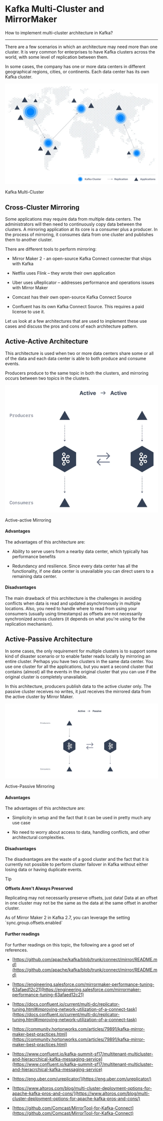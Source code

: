 Kafka Multi-Cluster and MirrorMaker
===================================

How to implement multi-cluster architecture in Kafka?

* * *

There are a few scenarios in which an architecture may need more than one cluster. It is very common for enterprises to have Kafka clusters across the world, with some level of replication between them.

In some cases, the company has one or more data centers in different geographical regions, cities, or continents. Each data center has its own Kafka cluster.

![Diagram showing geographic locations and replication routes within a Kafka multi-cluster](../static/images/Adv_Kafka_Multicluster_MM_1.webp "Kafka Multi-Cluster")

Kafka Multi-Cluster

Cross-Cluster Mirroring
-----------------------

[](#Cross-Cluster-Mirroring-0)

Some applications may require data from multiple data centers. The administrators will then need to continuously copy data between the clusters. A mirroring application at its core is a consumer plus a producer. In the process of mirroring, it consumes data from one cluster and publishes them to another cluster.

There are different tools to perform mirroring:

*   Mirror Maker 2 - an open-source Kafka Connect connecter that ships with Kafka
    
*   Netflix uses Flink – they wrote their own application
    
*   Uber uses uReplicator – addresses performance and operations issues with Mirror Maker
    
*   Comcast has their own open-source Kafka Connect Source
    
*   Confluent has its own Kafka Connect Source. This requires a paid license to use it.
    

Let us look at a few architectures that are used to implement these use cases and discuss the pros and cons of each architecture pattern.

Active-Active Architecture
--------------------------

[](#Active-Active-Architecture-1)

This architecture is used when two or more data centers share some or all of the data and each data center is able to both produce and consume events.

Producers produce to the same topic in both the clusters, and mirroring occurs between two topics in the clusters.

![Diagram of Kafka Cluster with Active-Active Mirroring](../static/images/Adv_Kafka_Multicluster_MM_2.webp "Kafka Cluster Active-Active Mirroring")

Active-active Mirroring

#### Advantages

The advantages of this architecture are:

*   Ability to serve users from a nearby data center, which typically has performance benefits
    
*   Redundancy and resilience. Since every data center has all the functionality, if one data center is unavailable you can direct users to a remaining data center.
    

#### Disadvantages

The main drawback of this architecture is the challenges in avoiding conflicts when data is read and updated asynchronously in multiple locations. Also, you need to handle where to read from using your consumers (usually using timestamps) as offsets are not necessarily synchronized across clusters (it depends on what you're using for the replication mechanism).

Active-Passive Architecture
---------------------------

[](#Active-Passive-Architecture-2)

In some cases, the only requirement for multiple clusters is to support some kind of disaster scenario or to enable faster reads locally by mirroring an entire cluster. Perhaps you have two clusters in the same data center. You use one cluster for all the applications, but you want a second cluster that contains (almost) all the events in the original cluster that you can use if the original cluster is completely unavailable.

In this architecture, producers publish data to the active cluster only. The passive cluster receives no writes, it just receives the mirrored data from the active cluster by Mirror Maker.

![Diagram of Kafka Cluster with Active-Passive Mirroring](../static/images/Adv_Kafka_Multicluster_MM_3.webp "Kafka Cluster Active-Passive Mirroring")

Active-Passive Mirroring

#### Advantages

The advantages of this architecture are:

*   Simplicity in setup and the fact that it can be used in pretty much any use case
    
*   No need to worry about access to data, handling conflicts, and other architectural complexities.
    

#### Disadvantages

The disadvantages are the waste of a good cluster and the fact that it is currently not possible to perform cluster failover in Kafka without either losing data or having duplicate events.

> [!TIP]
> **Offsets Aren't Always Preserved**
>
> Replicating may not necessarily preserve offsets, just data! Data at an offset in one cluster may not be the same as the data at the same offset in another cluster.

As of Mirror Maker 2 in Kafka 2.7, you can leverage the setting \`sync.group.offsets.enabled\`

#### Further readings

For further readings on this topic, the following are a good set of references.

*   [https://github.com/apache/kafka/blob/trunk/connect/mirror/README.md](https://github.com/apache/kafka/blob/trunk/connect/mirror/README.md)
    
*   [https://engineering.salesforce.com/mirrormaker-performance-tuning-63afaed12c21](https://engineering.salesforce.com/mirrormaker-performance-tuning-63afaed12c21)
    
*   [https://docs.confluent.io/current/multi-dc/replicator-tuning.html#improving-network-utilization-of-a-connect-task](https://docs.confluent.io/current/multi-dc/replicator-tuning.html#improving-network-utilization-of-a-connect-task)
    
*   [https://community.hortonworks.com/articles/79891/kafka-mirror-maker-best-practices.html](https://community.hortonworks.com/articles/79891/kafka-mirror-maker-best-practices.html)
    
*   [https://www.confluent.io/kafka-summit-sf17/multitenant-multicluster-and-hieracrchical-kafka-messaging-service](https://www.confluent.io/kafka-summit-sf17/multitenant-multicluster-and-hieracrchical-kafka-messaging-service)
    
*   [https://eng.uber.com/ureplicator/](https://eng.uber.com/ureplicator/)
    
*   [https://www.altoros.com/blog/multi-cluster-deployment-options-for-apache-kafka-pros-and-cons/](https://www.altoros.com/blog/multi-cluster-deployment-options-for-apache-kafka-pros-and-cons/)
    
*   [https://github.com/Comcast/MirrorTool-for-Kafka-Connect](https://github.com/Comcast/MirrorTool-for-Kafka-Connect)
